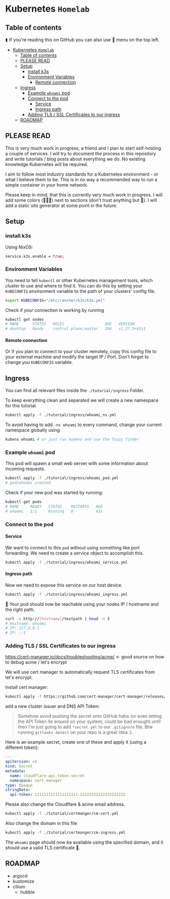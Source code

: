 # Kubernetes `Homelab`

## Table of contents

⮬ If you're reading this on GitHub you can also use 🍔 menu on the top left.

<!--toc:start-->
- [Kubernetes `Homelab`](#kubernetes-homelab)
  - [Table of contents](#table-of-contents)
  - [PLEASE READ](#please-read)
  - [Setup](#setup)
    - [install k3s](#install-k3s)
    - [Environment Variables](#environment-variables)
      - [Remote connection](#remote-connection)
  - [Ingress](#ingress)
    - [Example `whoami` pod](#example-whoami-pod)
    - [Connect to the pod](#connect-to-the-pod)
      - [Service](#service)
      - [Ingress path](#ingress-path)
    - [Adding TLS / SSL Certificates to our ingress](#adding-tls-ssl-certificates-to-our-ingress)
  - [ROADMAP](#roadmap)
<!--toc:end-->

## PLEASE READ

This is very much work in progress, a friend and I plan to start self-hosting a couple of services. I will try to document the process in this repository and write tutorials / blog posts about everything we do. No existing knowledge Kubernetes will be required. 

I aim to follow most industry standards for a Kubernetes environment - or what I believe them to be. This is in no way a recommended way to run a simple container in your home network. 

Please keep in mind, that this is currently very much work in progress. I will add some colors (🍎🧡💚) next to sections (don't trust anything but 💚). I will add a static site generator at some point in the future.

## Setup 

### install k3s

Using NixOS: 

```nix
service.k3s.enable = true; 
```

### Environment Variables

You need to tell `kubectl` or other Kubernetes management tools, which cluster to use and where to find it. You can do this by setting your `KUBECONFIG` environment variable to the path of your clusters' config file.

```bash
export KUBECONFIG="/etc/rancher/k3s/k3s.yml"
```

Check if your connection is working by running 

```bash
kubectl get nodes
# NAME      STATUS   ROLES                  AGE   VERSION
# desktop   Ready    control-plane,master   20d   v1.27.5+k3s1
```

#### Remote connection

Or if you plan to connect to your cluster remotely, copy this config file to your external machine and modify the target IP / Port. Don't forget to change you `KUBECONFIG` variable. 

## Ingress 

You can find all relevant files inside the `./tutorial/ingress` Folder.

To keep everything clean and separated we will create a new namespace for this tutorial.

```bash
kubectl apply -f ./tutorial/ingress/whoami_ns.yml
```

To avoid having to add `-ns whoami` to every command, change your current namespace globally using 

```bash
kubens whoami # or just run kubens and use the fuzzy finder
```

### Example `whoami` pod

This pod will spawn a small web server with some information about incoming requests.

```bash
kubectl apply -f ./tutorial/ingress/whoami_pod.yml
# pod/whoami created
```

Check if your new pod was started by running:

```bash
kubectl get pods 
# NAME     READY   STATUS    RESTARTS   AGE
# whoami   1/1     Running   0          43s
```

### Connect to the pod

#### Service 

We want to connect to this `pod` without using something like port forwarding. We need to create a service object to accomplish this.

```bash
kubectl apply -f ./tutorial/ingress/whoami_service.yml
```

#### Ingress path

Now we need to expose this service on our host device. 

```bash
kubectl apply -f ./tutorial/ingress/whoami_ingress.yml
```

🎉 Your pod should now be reachable using your nodes IP / hostname and the right path.

```bash
curl -s http://[hostname]/testpath | head -n 3
# Hostname: whoami
# IP: 127.0.0.1
# IP: ::1
```

### Adding TLS / SSL Certificates to our ingress

https://cert-manager.io/docs/troubleshooting/acme/ <- good source on how to debug acme / let's encrypt

We will use cert manager to automatically request TLS certificates from let's encrypt.

Install cert manager: 

```bash
kubectl apply -f https://github.com/cert-manager/cert-manager/releases/download/v1.13.0/cert-manager.yaml  
```

add a new cluster issuer and DNS API Token:

> Somehow avoid pushing the secret onto GitHub haha (or even letting the API Token lie around on your system, could be bad enough) until then I'm just going to add `*secret.yml` to our `.gitignore` file. Btw running `gitleaks detect` on your repo is a great idea :).

Here is an example secret, create one of these and apply it (using a different token):  

```yaml
---
apiVersion: v1
kind: Secret
metadata:
  name: cloudflare-api-token-secret
  namespace: cert-manager
type: Opaque
stringData:
  api-token: 1111111111111111111-22222222222222222222
```

Please also change the Cloudflare & acme email address.

```bash
kubectl apply -f ./tutorial/certmanger/cm-cert.yml
```

Also change the domain in this file 

```bash
kubectl apply -f ./tutorial/certmanger/cm-ingress.yml
```

The `whoami` page should now be available using the specified domain, and it should use a valid TLS certificate 🎉.

## ROADMAP 

- argocd 
- kustomize 
- cilium 
  - hubble
